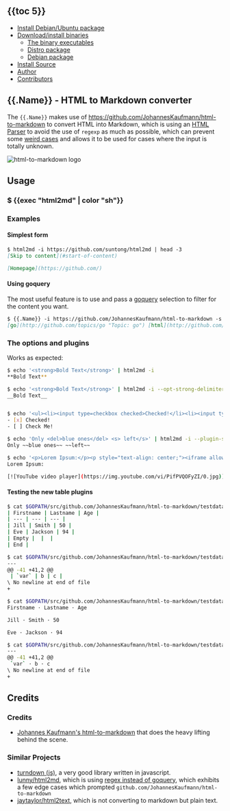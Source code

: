 
## {{toc 5}}

- [Install Debian/Ubuntu package](#install-debianubuntu-package)
- [Download/install binaries](#downloadinstall-binaries)
  - [The binary executables](#the-binary-executables)
  - [Distro package](#distro-package)
  - [Debian package](#debian-package)
- [Install Source](#install-source)
- [Author](#author)
- [Contributors](#contributors-)

## {{.Name}} - HTML to Markdown converter

The `{{.Name}}` makes use of https://github.com/JohannesKaufmann/html-to-markdown
to convert HTML into Markdown, which is using an [HTML Parser](https://github.com/PuerkitoBio/goquery) to avoid the use of `regexp` as much as possible, which can prevent some [weird cases](https://stackoverflow.com/a/1732454) and allows it to be used for cases where the input is totally unknown.

![html-to-markdown logo](https://github.com/JohannesKaufmann/html-to-markdown/raw/master/logo_five_years.png)


## Usage

### $ {{exec "html2md" | color "sh"}}

### Examples

#### Simplest form

```md
$ html2md -i https://github.com/suntong/html2md | head -3
[Skip to content](#start-of-content)

[Homepage](https://github.com/)
```

#### Using goquery

The most useful feature is to use and pass a [goquery](https://github.com/PuerkitoBio/goquery) selection to filter for the content you want. 

```md
$ {{.Name}} -i https://github.com/JohannesKaufmann/html-to-markdown -s "div.my-3"
[go](http://github.com/topics/go "Topic: go") [html](http://github.com/topics/html "Topic: html") [markdown](http://github.com/topics/markdown "Topic: markdown") [golang](http://github.com/topics/golang "Topic: golang") [converter](http://github.com/topics/converter "Topic: converter") [html-to-markdown](http://github.com/topics/html-to-markdown "Topic: html-to-markdown") [goquery](http://github.com/topics/goquery "Topic: goquery")

```


### The options and plugins

Works as expected:

```sh
$ echo '<strong>Bold Text</strong>' | html2md -i
**Bold Text**

$ echo '<strong>Bold Text</strong>' | html2md -i --opt-strong-delimiter="__"
__Bold Text__


$ echo '<ul><li><input type=checkbox checked>Checked!</li><li><input type=checkbox>Check Me!</li></ul>' | html2md -i -G
- [x] Checked!
- [ ] Check Me!

$ echo 'Only <del>blue ones</del> <s> left</s>' | html2md -i --plugin-strikethrough
Only ~~blue ones~~ ~~left~~

$ echo '<p>Lorem Ipsum:</p><p style="text-align: center;"><iframe allow="accelerometer; autoplay; clipboard-write; encrypted-media; gyroscope; picture-in-picture; web-share" allowfullscreen="" frameborder="0" height="315" src="https://www.youtube.com/embed/PifPVQOFyZI" title="YouTube video player" width="560"></iframe></p>' | ./html2md -i --plugin-youtube
Lorem Ipsum:

[![YouTube video player](https://img.youtube.com/vi/PifPVQOFyZI/0.jpg)](https://www.youtube.com/watch?v=PifPVQOFyZI)
```

#### Testing the new table plugins

```sh
$ cat $GOPATH/src/github.com/JohannesKaufmann/html-to-markdown/testdata/TestPlugins/table/input.html | html2md -i -T | head -6
| Firstname | Lastname | Age |
| --- | --- | --- |
| Jill | Smith | 50 |
| Eve | Jackson | 94 |
| Empty |  |  |
| End |

$ cat $GOPATH/src/github.com/JohannesKaufmann/html-to-markdown/testdata/TestPlugins/table/input.html | html2md -i -T --domain example.com | diff -wU 1 $GOPATH/src/github.com/JohannesKaufmann/html-to-markdown/testdata/TestPlugins/table/output.table.golden -
---
@@ -41 +41,2 @@
 | `var` | b | c |
\ No newline at end of file
+

$ cat $GOPATH/src/github.com/JohannesKaufmann/html-to-markdown/testdata/TestPlugins/table/input.html | html2md -i --plugin-table-compat | head -6
Firstname · Lastname · Age

Jill · Smith · 50

Eve · Jackson · 94

$ cat $GOPATH/src/github.com/JohannesKaufmann/html-to-markdown/testdata/TestPlugins/table/input.html | html2md -i --plugin-table-compat --domain example.com | diff -wU 1 $GOPATH/src/github.com/JohannesKaufmann/html-to-markdown/testdata/TestPlugins/table/output.tablecompat.golden -
---
@@ -41 +41,2 @@
 `var` · b · c
\ No newline at end of file
+
```

## Credits


### Credits

- [Johannes Kaufmann's html-to-markdown](https://github.com/JohannesKaufmann/html-to-markdown) that does the heavy lifting behind the scene.

### Similar Projects

- [turndown (js)](https://github.com/domchristie/turndown), a very good library written in javascript.
- [lunny/html2md](https://github.com/lunny/html2md), which is using [regex instead of goquery](https://stackoverflow.com/a/1732454), which exhibits a few edge cases which prompted `github.com/JohannesKaufmann/html-to-markdown`
- [jaytaylor/html2text](https://github.com/jaytaylor/html2text), which is not converting to markdown but plain text.
